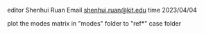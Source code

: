 editor Shenhui Ruan
Email  shenhui.ruan@kit.edu
time 2023/04/04

plot the modes matrix in "modes" folder to "ref*" case folder